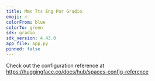 ```yaml
---
title: Mms Tts Eng Por Gradio
emoji: 🔥
colorFrom: blue
colorTo: green
sdk: gradio
sdk_version: 4.43.0
app_file: app.py
pinned: false
---
```


Check out the configuration reference at https://huggingface.co/docs/hub/spaces-config-reference

